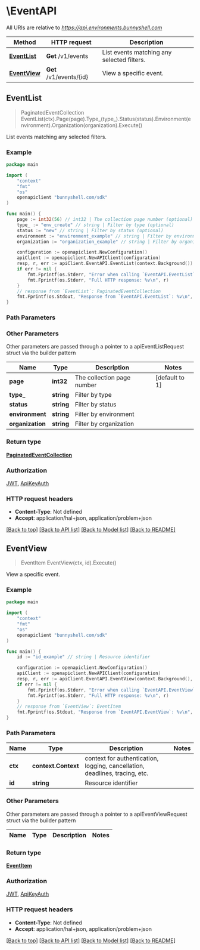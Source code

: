 # \EventAPI

All URIs are relative to *https://api.environments.bunnyshell.com*

Method | HTTP request | Description
------------- | ------------- | -------------
[**EventList**](EventAPI.md#EventList) | **Get** /v1/events | List events matching any selected filters.
[**EventView**](EventAPI.md#EventView) | **Get** /v1/events/{id} | View a specific event.



## EventList

> PaginatedEventCollection EventList(ctx).Page(page).Type_(type_).Status(status).Environment(environment).Organization(organization).Execute()

List events matching any selected filters.



### Example

```go
package main

import (
    "context"
    "fmt"
    "os"
    openapiclient "bunnyshell.com/sdk"
)

func main() {
    page := int32(56) // int32 | The collection page number (optional) (default to 1)
    type_ := "env_create" // string | Filter by type (optional)
    status := "new" // string | Filter by status (optional)
    environment := "environment_example" // string | Filter by environment (optional)
    organization := "organization_example" // string | Filter by organization (optional)

    configuration := openapiclient.NewConfiguration()
    apiClient := openapiclient.NewAPIClient(configuration)
    resp, r, err := apiClient.EventAPI.EventList(context.Background()).Page(page).Type_(type_).Status(status).Environment(environment).Organization(organization).Execute()
    if err != nil {
        fmt.Fprintf(os.Stderr, "Error when calling `EventAPI.EventList``: %v\n", err)
        fmt.Fprintf(os.Stderr, "Full HTTP response: %v\n", r)
    }
    // response from `EventList`: PaginatedEventCollection
    fmt.Fprintf(os.Stdout, "Response from `EventAPI.EventList`: %v\n", resp)
}
```

### Path Parameters



### Other Parameters

Other parameters are passed through a pointer to a apiEventListRequest struct via the builder pattern


Name | Type | Description  | Notes
------------- | ------------- | ------------- | -------------
 **page** | **int32** | The collection page number | [default to 1]
 **type_** | **string** | Filter by type | 
 **status** | **string** | Filter by status | 
 **environment** | **string** | Filter by environment | 
 **organization** | **string** | Filter by organization | 

### Return type

[**PaginatedEventCollection**](PaginatedEventCollection.md)

### Authorization

[JWT](../README.md#JWT), [ApiKeyAuth](../README.md#ApiKeyAuth)

### HTTP request headers

- **Content-Type**: Not defined
- **Accept**: application/hal+json, application/problem+json

[[Back to top]](#) [[Back to API list]](../README.md#documentation-for-api-endpoints)
[[Back to Model list]](../README.md#documentation-for-models)
[[Back to README]](../README.md)


## EventView

> EventItem EventView(ctx, id).Execute()

View a specific event.



### Example

```go
package main

import (
    "context"
    "fmt"
    "os"
    openapiclient "bunnyshell.com/sdk"
)

func main() {
    id := "id_example" // string | Resource identifier

    configuration := openapiclient.NewConfiguration()
    apiClient := openapiclient.NewAPIClient(configuration)
    resp, r, err := apiClient.EventAPI.EventView(context.Background(), id).Execute()
    if err != nil {
        fmt.Fprintf(os.Stderr, "Error when calling `EventAPI.EventView``: %v\n", err)
        fmt.Fprintf(os.Stderr, "Full HTTP response: %v\n", r)
    }
    // response from `EventView`: EventItem
    fmt.Fprintf(os.Stdout, "Response from `EventAPI.EventView`: %v\n", resp)
}
```

### Path Parameters


Name | Type | Description  | Notes
------------- | ------------- | ------------- | -------------
**ctx** | **context.Context** | context for authentication, logging, cancellation, deadlines, tracing, etc.
**id** | **string** | Resource identifier | 

### Other Parameters

Other parameters are passed through a pointer to a apiEventViewRequest struct via the builder pattern


Name | Type | Description  | Notes
------------- | ------------- | ------------- | -------------


### Return type

[**EventItem**](EventItem.md)

### Authorization

[JWT](../README.md#JWT), [ApiKeyAuth](../README.md#ApiKeyAuth)

### HTTP request headers

- **Content-Type**: Not defined
- **Accept**: application/hal+json, application/problem+json

[[Back to top]](#) [[Back to API list]](../README.md#documentation-for-api-endpoints)
[[Back to Model list]](../README.md#documentation-for-models)
[[Back to README]](../README.md)

